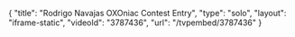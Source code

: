 {
    "title": "Rodrigo Navajas OXOniac Contest Entry",
    "type": "solo",
    "layout": "iframe-static",
    "videoId": "3787436",
    "url": "\/tvpembed\/3787436"
}